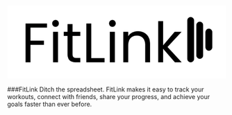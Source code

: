 ![FitLink Logo](client/src/public/logo_readme.png)

###FitLink
Ditch the spreadsheet. FitLink makes it easy to track your workouts, connect with friends, share your progress, and achieve your goals faster than ever before.
